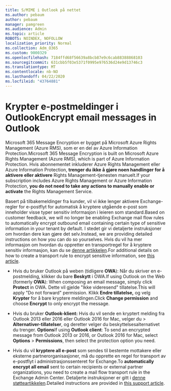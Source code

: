 ```yaml
---
title: S/MIME i Outlook på nettet
ms.author: pebaum
author: pebaum
manager: pamgreen
ms.audience: Admin
ms.topic: article
ROBOTS: NOINDEX, NOFOLLOW
localization_priority: Normal
ms.collection: Adm_O365
ms.custom: 9000329
ms.openlocfilehash: 7184ffd68f56639a8bcb87e9c6cab88388868103
ms.sourcegitcommit: 631cbb5f03e5371f0995e976536d24e9d13746c3
ms.translationtype: MT
ms.contentlocale: nb-NO
ms.lasthandoff: 04/22/2020
ms.locfileid: "43764881"
---
```

# <a name="encrypt-email-messages-in-outlook"></a><span data-ttu-id="ff2bb-102">Krypter e-postmeldinger i Outlook</span><span class="sxs-lookup"><span data-stu-id="ff2bb-102">Encrypt email messages in Outlook</span></span>

<span data-ttu-id="ff2bb-103">Microsoft 365 Message Encryption er bygget på Microsoft Azure Rights Management (Azure RMS), som er en del av Azure Information Protection.</span><span class="sxs-lookup"><span data-stu-id="ff2bb-103">Microsoft 365 Message Encryption is built on Microsoft Azure Rights Management (Azure RMS), which is part of Azure Information Protection.</span></span> <span data-ttu-id="ff2bb-104">Hvis abonnementet inkluderer Azure Rights Management eller Azure Information Protection, **trenger du ikke å gjøre noen handlinger for å aktivere eller aktivere** Rights Management-tjenesten manuelt.</span><span class="sxs-lookup"><span data-stu-id="ff2bb-104">If your subscription includes Azure Rights Management or Azure Information Protection, **you do not need to take any actions to manually enable or activate** the Rights Management Service.</span></span>

<span data-ttu-id="ff2bb-105">Basert på tilbakemeldinger fra kunder, vil vi ikke lenger aktivere Exchange-regler for e-postflyt for automatisk å kryptere utgående e-post som inneholder visse typer sensitiv informasjon i leieren som standard.</span><span class="sxs-lookup"><span data-stu-id="ff2bb-105">Based on customer feedback, we will no longer be enabling Exchange mail flow rules to automatically encrypt outbound email containing certain type of sensitive information in your tenant by default.</span></span> <span data-ttu-id="ff2bb-106">I stedet gir vi detaljerte instruksjoner om hvordan dere kan gjøre det selv.</span><span class="sxs-lookup"><span data-stu-id="ff2bb-106">Instead, we are providing detailed instructions on how you can do so yourselves.</span></span> <span data-ttu-id="ff2bb-107">Hvis du vil ha mer informasjon om hvordan du oppretter en transportregel for å kryptere sensitiv informasjon, kan du se [denne artikkelen](https://aka.ms/OmeEtr).</span><span class="sxs-lookup"><span data-stu-id="ff2bb-107">For additional details on how to create a transport rule to encrypt sensitive information, see [this article](https://aka.ms/OmeEtr).</span></span>

- <span data-ttu-id="ff2bb-108">Hvis du bruker Outlook på weben (tidligere **OWA**): Når du skriver en e-postmelding, klikker du bare **Beskytt** i OWA.</span><span class="sxs-lookup"><span data-stu-id="ff2bb-108">If using Outlook on the Web (formerly **OWA**): When composing an email message, simply click **Protect** in OWA.</span></span> <span data-ttu-id="ff2bb-109">Dette vil gjelde "Ikke videresend" tillatelse.</span><span class="sxs-lookup"><span data-stu-id="ff2bb-109">This will apply "Do not forward" permission.</span></span> <span data-ttu-id="ff2bb-110">Klikk **Endre tillatelse,** og velg **Krypter** for å bare kryptere meldingen.</span><span class="sxs-lookup"><span data-stu-id="ff2bb-110">Click **Change permission** and choose **Encrypt** to only encrypt the message.</span></span>

- <span data-ttu-id="ff2bb-111">Hvis du bruker **Outlook-klient:** Hvis du vil sende en kryptert melding fra Outlook 2013 eller 2016 eller Outlook 2016 for Mac, velger du > **Alternativer-tillatelser**, og deretter velger du beskyttelsesalternativet du trenger. **Options**</span><span class="sxs-lookup"><span data-stu-id="ff2bb-111">If using **Outlook client**: To send an encrypted message from Outlook 2013 or 2016, or Outlook 2016 for Mac, select **Options** > **Permissions**, then select the protection option you need.</span></span>

- <span data-ttu-id="ff2bb-112">Hvis du vil **kryptere all e-post** som sendes til bestemte mottakere eller eksterne partnerorganisasjoner, må du opprette en regel for transport av e-postflyt i administrasjonssenteret for Exchange.</span><span class="sxs-lookup"><span data-stu-id="ff2bb-112">To **automatically encrypt all email** sent to certain recipients or external partner organizations, you need to create a mail flow transport rule in the Exchange Admin Center.</span></span> <span data-ttu-id="ff2bb-113">Detaljerte instruksjoner er gitt i [denne støtteartikkelen](https://docs.microsoft.com/office365/securitycompliance/define-mail-flow-rules-to-encrypt-email#create-a-mail-flow-rule-to-encrypt-email-messages-with-the-new-ome-capabilities).</span><span class="sxs-lookup"><span data-stu-id="ff2bb-113">Detailed instructions are provided in [this support article](https://docs.microsoft.com/office365/securitycompliance/define-mail-flow-rules-to-encrypt-email#create-a-mail-flow-rule-to-encrypt-email-messages-with-the-new-ome-capabilities).</span></span>

